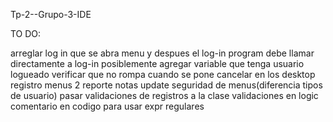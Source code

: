 Tp-2--Grupo-3-IDE

TO DO:

arreglar log in
que se abra menu y despues el log-in
program debe llamar directamente a log-in
posiblemente agregar variable que tenga usuario logueado
verificar que no rompa cuando se pone cancelar en los desktop
registro
menus
2 reporte
notas update
seguridad de menus(diferencia tipos de usuario)
pasar validaciones de registros a la clase validaciones en logic
comentario en codigo para usar expr regulares
